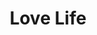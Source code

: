 ---
pid: MX164
title: Love Life
location_transcription: New York
zipcode: '19139'
outside_phl: 
neighborhood: Walnut Hill
age: '10'
age_range: 6-13
instagram: 
image_file_name: MX_164.jpg
proposal_transcription: Book Book Book
topic: Unknown,Love
topic_summary: 0, 0
type: Other No Form
keywords_other: love, life, book
credit: Diamonique
image_labels: 
twitter: 
facebook: 
permalink: "/monuments/mx164/"
layout: item-page
---